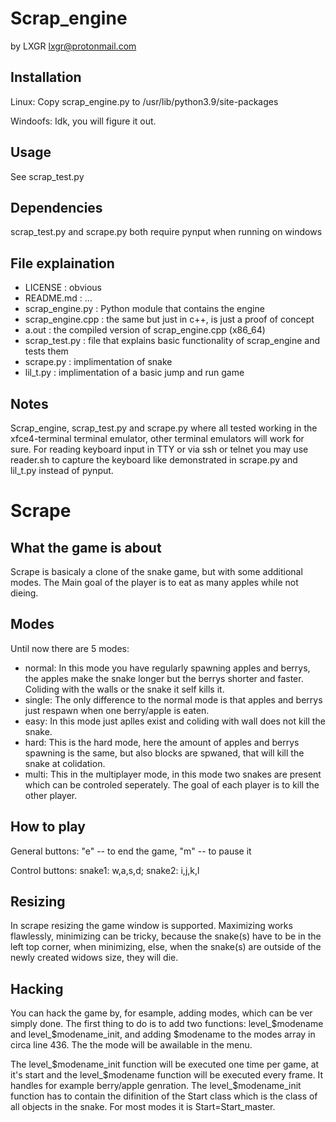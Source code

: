 # Scrap_engine
by LXGR <lxgr@protonmail.com>

## Installation
Linux:
Copy scrap_engine.py to /usr/lib/python3.9/site-packages

Windoofs:
Idk, you will figure it out.

## Usage
See scrap_test.py

## Dependencies
scrap_test.py and scrape.py both require pynput when running on windows

## File explaination
- LICENSE : obvious
- README.md : ...
- scrap_engine.py : Python module that contains the engine
- scrap_engine.cpp : the same but just in c++, is just a proof of concept
- a.out : the compiled version of scrap_engine.cpp (x86_64)
- scrap_test.py : file that explains basic functionality of scrap_engine and tests them
- scrape.py : implimentation of snake
- lil_t.py : implimentation of a basic jump and run game

## Notes
Scrap_engine, scrap_test.py and scrape.py where all tested working in the xfce4-terminal terminal emulator, other terminal emulators will work for sure.
For reading keyboard input in TTY or via ssh or telnet you may use reader.sh to capture the keyboard like demonstrated in scrape.py and lil_t.py instead of pynput.

# Scrape

## What the game is about
Scrape is basicaly a clone of the snake game, but with some additional modes. The Main goal of the player is to eat as many apples while not dieing.

## Modes
Until now there are 5 modes:
- normal: In this mode you have regularly spawning apples and berrys, the apples make the snake longer but the berrys shorter and faster. Coliding with the walls or the snake it self kills it.
- single: The only difference to the normal mode is that apples and berrys just respawn when one berry/apple is eaten.
- easy: In this mode just aplles exist and coliding with wall does not kill the snake.
- hard: This is the hard mode, here the amount of apples and berrys spawning is the same, but also blocks are spwaned, that will kill the snake at colidation.
- multi: This in the multiplayer mode, in this mode two snakes are present which can be controled seperately. The goal of each player is to kill the other player.

## How to play
General buttons: "e" -- to end the game, "m" -- to pause it

Control buttons: snake1: w,a,s,d; snake2: i,j,k,l

## Resizing
In scrape resizing the game window is supported. Maximizing works flawlessly, minimizing can be tricky, because the snake(s) have to be in the left top corner, when minimizing, else, when the snake(s) are outside of the newly created widows size, they will die.

## Hacking
You can hack the game by, for esample, adding modes, which can be ver simply done.
The first thing to do is to add two functions: level_$modename and level_$modename_init, and adding $modename to the modes array in circa line 436. The the mode will be awailable in the menu.

The level_$modename_init function will be executed one time per game, at it's start and the level_$modename function will be executed every frame. It handles for example berry/apple genration.
The level_$modename_init function has to contain the difinition of the Start class which is the class of all objects in the snake. For most modes it is Start=Start_master.
